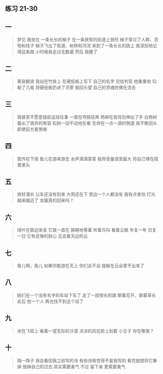 ## 练习 21-30


## 一

> 梦见
我坐在
一条长长的梯子
在一条狭窄的街道上冒险
梯子穿过了人群、货物和柱子
梯子飞出了街道、树林和河流
来到了一条长长的路上
我深刻地记得这条路
小时候我走过无数遍
然后
我醒了

## 二

> 黄泉翻浪
我站在竹排上
在硬纸板上写下
自己的名字
交给判官
他重重地
勾勒了几笔
将硬纸板扔进了河里
我回头望
自己的灵魂仿佛在流去

## 三

> 我甚至不愿意提起这段往事
一直在夺路狂奔
杨柳在我背后伸出了手
白杨树露出了诡异的笑容
松树一动不动地在看
生命在一点一滴的倒退
我不敢回头
即使前方更黑暗

## 四

> 窗外在下雨
鱼儿在游来游去
水声滴滴答答
我将音量调至最大
将自己埋在寂寞里头

## 五

> 夜好漫长
公车还没有到来
大雨还在下
旁边一个人都没有
我有点害怕
灯光越来越近了
龙猫真的回来吗？

## 六


> 绿叶在窗边发呆
它就一直在
静静地等着
听着鸟叫
看着云飘
年复一年
日复一日
它有足够的耐心
去去看天边的云

## 七

> 鱼儿啊，鱼儿
如果你能游在天上
你们会不会
就躲在云朵里不出来了

## 八

> 她们在一个没有名字的车站下车了
走了一段很长的路
聊着花开，聊着草长
此后
他一个人
再也找不到这个站了

## 九

> 坐在飞毯上
看着一望无际的沙漠
凉凉的风在脸上刮着
小王子
你在哪里？

## 十

> 隔一阵子
我会看回我之前写的诗
有些诗我觉得不是我写的
看完就想将它撕掉
毁掉自己的过去
其实需要勇气
不过
留下来
更需要勇气